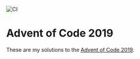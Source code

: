 ![CI](https://github.com/LucasZeta/advent-of-code-2019/workflows/CI/badge.svg?branch=master)

# Advent of Code 2019

These are my solutions to the [Advent of Code 2019](https://adventofcode.com/2019).
